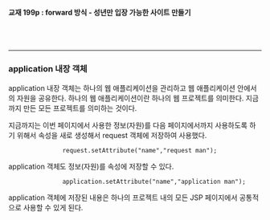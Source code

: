 



#### 교재 199p : forward 방식 - 성년만 입장 가능한 사이트 만들기











<br><br><hr>

### application 내장 객체

 application 내장 객체는 하나의 웹 애플리케이션을 관리하고 웹 애플리케이션 안에서의 자원을 공유한다. 하나의 웹 애플리케이션이란 하나의 웹 프로젝트를 의미한다. 지금까지 만든 모든 프로젝트를 의미하는 것이다.    
   
 지금까지는 이번 페이지에서 사용한 정보(자원)를 다음 페이지에서까지 사용하도록 하기 위해서 속성을 새로 생성해서 request 객체에 저장하여 사용했다.   
 
 ```
 				request.setAttribute("name","request man");
 ```

 application 객체도 정보(자원)를 속성에 저장할 수 있다.


 ```
 				application.setAttribute("name","application man");
 ```

 application 객체에 저장된 내용은 하나의 프로젝트 내의 모든 JSP 페이지에서 공통적으로 사용할 수 있게 된다.













  <br><br> 
 


